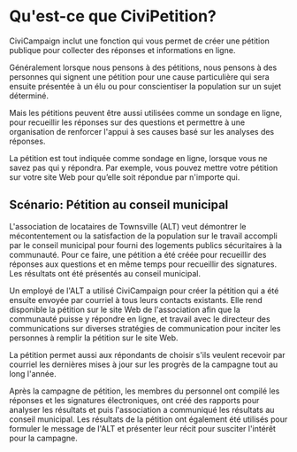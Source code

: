 Qu'est-ce que CiviPetition?
===========================

CiviCampaign inclut une fonction qui vous permet de créer une pétition publique pour collecter des réponses et informations en ligne.

Généralement lorsque nous pensons à des pétitions, nous pensons à des personnes qui signent une pétition pour une cause particulière qui sera ensuite présentée à un élu ou pour conscientiser la population sur un sujet déterminé.

Mais les pétitions peuvent être aussi utilisées comme un sondage en ligne, pour recueillir les réponses sur des questions et permettre à une organisation de renforcer l'appui à ses causes basé sur les analyses des réponses.

La pétition est tout indiquée comme sondage en ligne, lorsque vous ne savez pas qui y répondra. Par exemple, vous pouvez mettre votre pétition sur votre site Web pour qu’elle soit répondue par n'importe qui.

Scénario: Pétition au conseil municipal
---------------------------------------

L'association de locataires de Townsville (ALT) veut démontrer le mécontentement ou la satisfaction de la population sur le travail accompli par le conseil municipal pour fourni des logements publics sécuritaires à la communauté.
Pour ce faire, une pétition a été créée pour recueillir des réponses aux questions et en même temps pour recueillir des signatures.
Les résultats ont été présentés au conseil municipal.

Un employé de l'ALT a utilisé CiviCampaign pour créer la pétition qui a été ensuite envoyée par courriel à tous leurs contacts existants.
Elle rend disponible la pétition sur le site Web de l'association afin que la communauté puisse y répondre en ligne, et travail avec le directeur des communications sur diverses stratégies de communication pour inciter les personnes à remplir la pétition sur le site Web.

La pétition permet aussi aux répondants de choisir s'ils veulent recevoir par courriel les dernières mises à jour sur les progrès de la campagne tout au long l'année.

Après la campagne de pétition, les membres du personnel ont compilé les réponses et les signatures électroniques, ont créé des rapports pour analyser les résultats et puis l'association a communiqué les résultats au conseil municipal.
Les résultats de la pétition ont également été utilisés pour formuler le message de l'ALT et présenter leur récit pour susciter l'intérêt pour la campagne.
